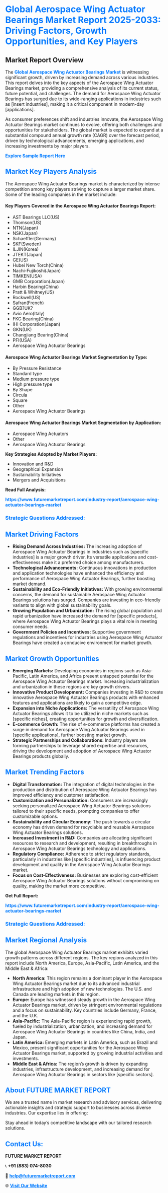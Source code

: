 <h1 style="color: #007BFF;">Global Aerospace Wing Actuator Bearings Market Report 2025-2033: Driving Factors, Growth Opportunities, and Key Players</h1>

<section id="overview">
<h2>Market Report Overview</h2>
<p>The <a href="https://www.futuremarketreport.com/industry-report/aerospace-wing-actuator-bearings-market" style="color: #007BFF; text-decoration: none;"><strong>Global Aerospace Wing Actuator Bearings Market</strong></a> is witnessing significant growth, driven by increasing demand across various industries. This report delves into the key aspects of the Aerospace Wing Actuator Bearings market, providing a comprehensive analysis of its current status, future potential, and challenges. The demand for Aerospace Wing Actuator Bearings has surged due to its wide-ranging applications in industries such as [insert industries], making it a critical component in modern-day [applications].</p>
<p>As consumer preferences shift and industries innovate, the Aerospace Wing Actuator Bearings market continues to evolve, offering both challenges and opportunities for stakeholders. The global market is expected to expand at a substantial compound annual growth rate (CAGR) over the forecast period, driven by technological advancements, emerging applications, and increasing investments by major players.</p>
</section>

<section id="overview">
<p><a href="https://www.futuremarketreport.com/request-sample/reportId=106572" style="color: #007BFF; text-decoration: none;"><strong>Explore Sample Report Here</strong></a></p>
</section>

<section id="key-players">
<h2 style="color: #007BFF;">Market Key Players Analysis</h2>
<p>The Aerospace Wing Actuator Bearings market is characterized by intense competition among key players striving to capture a larger market share. Some of the leading companies in the market include:</p>
<h4>Key Players Covered in the Aerospace Wing Actuator Bearings Report:</h4>
<ul><li>AST Bearings LLC(US)</li><li>Thomson(US)</li><li>NTN(Japan)</li><li>NSK(Japan)</li><li>Schaeffler(Germany)</li><li>SKF(Sweden)</li><li>ILJIN(Korea)</li><li>JTEKT(Japan)</li><li>GE(US)</li><li>Hubei New Torch(China)</li><li>Nachi-Fujikoshi(Japan)</li><li>TIMKEN(USA)</li><li>GMB Corporation(Japan)</li><li>Harbin Bearing(China)</li><li>Pratt &amp; Whitney(US)</li><li>Rockwell(US)</li><li>Safran(French)</li><li>GGB?UK?</li><li>Avio Aero(Italy)</li><li>FKG Bearing(China)</li><li>IHI Corporation(Japan)</li><li>GKN(UK)</li><li>Changjiang Bearing(China)</li><li>PFI(USA)</li><li>Aerospace Wing Actuator Bearings</li></ul>
<h4>Aerospace Wing Actuator Bearings Market Segmentation by Type:</h4>
<ul><li>By Pressure Resistance</li><li>Standard type</li><li>Medium pressure type</li><li>High pressure type</li><li>By Shape</li><li>Circula</li><li>Square</li><li>Other</li><li>Aerospace Wing Actuator Bearings</li></ul>

<h4>Aerospace Wing Actuator Bearings Market Segmentation by Application:</h4>
<ul><li>Aerospace Wing Actuators</li><li>Other</li><li>Aerospace Wing Actuator Bearings</li></ul>
<p><strong>Key Strategies Adopted by Market Players:</strong></p>
<ul>
<li>Innovation and R&D</li>
<li>Geographical Expansion</li>
<li>Sustainability Initiatives</li>
<li>Mergers and Acquisitions</li>
</ul>
</section>

<section>
<p><strong>Read Full Analysis: </strong></p><a href="https://www.futuremarketreport.com/industry-report/aerospace-wing-actuator-bearings-market" style="color: #007BFF; text-decoration: none;"><strong>https://www.futuremarketreport.com/industry-report/aerospace-wing-actuator-bearings-market</strong></a>
<h3 style="color: #007BFF;">Strategic Questions Addressed:</h3>
</section>

<section id="driving-factors">
<h2 style="color: #007BFF;">Market Driving Factors</h2>
<ul>
<li><strong>Rising Demand Across Industries:</strong> The increasing adoption of Aerospace Wing Actuator Bearings in industries such as [specific industries] is a major growth driver. Its versatile applications and cost-effectiveness make it a preferred choice among manufacturers.</li>
<li><strong>Technological Advancements:</strong> Continuous innovations in production and application technologies have enhanced the efficiency and performance of Aerospace Wing Actuator Bearings, further boosting market demand.</li>
<li><strong>Sustainability and Eco-Friendly Initiatives:</strong> With growing environmental concerns, the demand for sustainable Aerospace Wing Actuator Bearings solutions has surged. Companies are investing in eco-friendly variants to align with global sustainability goals.</li>
<li><strong>Growing Population and Urbanization:</strong> The rising global population and rapid urbanization have increased the demand for [specific products], where Aerospace Wing Actuator Bearings plays a vital role in meeting consumer needs.</li>
<li><strong>Government Policies and Incentives:</strong> Supportive government regulations and incentives for industries using Aerospace Wing Actuator Bearings have created a conducive environment for market growth.</li>
</ul>
</section>

<section id="growth-opportunities">
<h2 style="color: #007BFF;">Market Growth Opportunities</h2>
<ul>
<li><strong>Emerging Markets:</strong> Developing economies in regions such as Asia-Pacific, Latin America, and Africa present untapped potential for the Aerospace Wing Actuator Bearings market. Increasing industrialization and urbanization in these regions are key growth drivers.</li>
<li><strong>Innovative Product Development:</strong> Companies investing in R&D to create innovative Aerospace Wing Actuator Bearings products with enhanced features and applications are likely to gain a competitive edge.</li>
<li><strong>Expansion into Niche Applications:</strong> The versatility of Aerospace Wing Actuator Bearings allows it to be utilized in niche markets such as [specific niches], creating opportunities for growth and diversification.</li>
<li><strong>E-commerce Growth:</strong> The rise of e-commerce platforms has created a surge in demand for Aerospace Wing Actuator Bearings used in [specific applications], further boosting market growth.</li>
<li><strong>Strategic Partnerships and Collaborations:</strong> Industry players are forming partnerships to leverage shared expertise and resources, driving the development and adoption of Aerospace Wing Actuator Bearings products globally.</li>
</ul>
</section>

<section id="trending-factors">
<h2 style="color: #007BFF;">Market Trending Factors</h2>
<ul>
<li><strong>Digital Transformation:</strong> The integration of digital technologies in the production and distribution of Aerospace Wing Actuator Bearings has improved efficiency and customer satisfaction.</li>
<li><strong>Customization and Personalization:</strong> Consumers are increasingly seeking personalized Aerospace Wing Actuator Bearings solutions tailored to their specific needs, prompting companies to offer customizable options.</li>
<li><strong>Sustainability and Circular Economy:</strong> The push towards a circular economy has driven demand for recyclable and reusable Aerospace Wing Actuator Bearings solutions.</li>
<li><strong>Increased Investment in R&D:</strong> Companies are allocating significant resources to research and development, resulting in breakthroughs in Aerospace Wing Actuator Bearings technology and applications.</li>
<li><strong>Regulatory Compliance:</strong> Adherence to strict regulatory standards, particularly in industries like [specific industries], is influencing product development and quality in the Aerospace Wing Actuator Bearings market.</li>
<li><strong>Focus on Cost-Effectiveness:</strong> Businesses are exploring cost-efficient Aerospace Wing Actuator Bearings solutions without compromising on quality, making the market more competitive.</li>
</ul>
</section>

<section>
<p><strong>Get Full Report: </strong></p><a href="https://www.futuremarketreport.com/industry-report/aerospace-wing-actuator-bearings-market" style="color: #007BFF; text-decoration: none;"><strong>https://www.futuremarketreport.com/industry-report/aerospace-wing-actuator-bearings-market</strong></a>
<h3 style="color: #007BFF;">Strategic Questions Addressed:</h3>
</section>


<section id="regional-analysis">
<h2 style="color: #007BFF;">Market Regional Analysis</h2>
<p>The global Aerospace Wing Actuator Bearings market exhibits varied growth patterns across different regions. The key regions analyzed in this report include North America, Europe, Asia-Pacific, Latin America, and the Middle East & Africa:</p>
<ul>
<li><strong>North America:</strong> This region remains a dominant player in the Aerospace Wing Actuator Bearings market due to its advanced industrial infrastructure and high adoption of new technologies. The U.S. and Canada are leading markets in this region.</li>
<li><strong>Europe:</strong> Europe has witnessed steady growth in the Aerospace Wing Actuator Bearings market, driven by stringent environmental regulations and a focus on sustainability. Key countries include Germany, France, and the U.K.</li>
<li><strong>Asia-Pacific:</strong> The Asia-Pacific region is experiencing rapid growth, fueled by industrialization, urbanization, and increasing demand for Aerospace Wing Actuator Bearings in countries like China, India, and Japan.</li>
<li><strong>Latin America:</strong> Emerging markets in Latin America, such as Brazil and Mexico, present significant opportunities for the Aerospace Wing Actuator Bearings market, supported by growing industrial activities and investments.</li>
<li><strong>Middle East & Africa:</strong> The region’s growth is driven by expanding industries, infrastructure development, and increasing demand for Aerospace Wing Actuator Bearings in sectors like [specific sectors].</li>
</ul>
</section>

<footer>
<h2 style="color: #007BFF;">About FUTURE MARKET REPORT</h2>
<p>We are a trusted name in market research and advisory services, delivering actionable insights and strategic support to businesses across diverse industries. Our expertise lies in offering:</p>

<p>Stay ahead in today’s competitive landscape with our tailored research solutions.</p>

<h2 style="color: #007BFF;">Contact Us:</h2>
<p><strong>FUTURE MARKET REPORT</strong></p>
<p>📞 <strong>+91 (883) 074-8030</strong></p>
<p>📧 <strong><a href="mailto:help@futuremarketreport.com" style="color: #007BFF;">help@futuremarketreport.com</a></strong></p>
<p>🌐 <strong><a href="https://www.futuremarketreport.com/" style="color: #007BFF;">Visit Our Website</a></strong></p>
</footer>